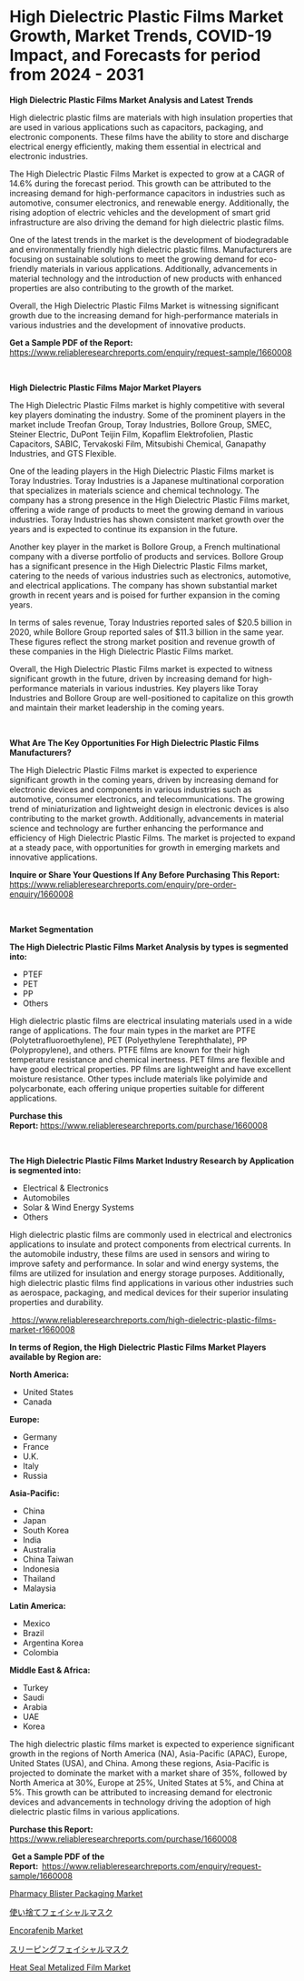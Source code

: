<p><h1>High Dielectric Plastic Films Market Growth, Market Trends, COVID-19 Impact, and Forecasts for period from 2024 - 2031</h1></p><p><strong>High Dielectric Plastic Films Market Analysis and Latest Trends</strong></p>
<p><p>High dielectric plastic films are materials with high insulation properties that are used in various applications such as capacitors, packaging, and electronic components. These films have the ability to store and discharge electrical energy efficiently, making them essential in electrical and electronic industries.</p><p>The High Dielectric Plastic Films Market is expected to grow at a CAGR of 14.6% during the forecast period. This growth can be attributed to the increasing demand for high-performance capacitors in industries such as automotive, consumer electronics, and renewable energy. Additionally, the rising adoption of electric vehicles and the development of smart grid infrastructure are also driving the demand for high dielectric plastic films.</p><p>One of the latest trends in the market is the development of biodegradable and environmentally friendly high dielectric plastic films. Manufacturers are focusing on sustainable solutions to meet the growing demand for eco-friendly materials in various applications. Additionally, advancements in material technology and the introduction of new products with enhanced properties are also contributing to the growth of the market.</p><p>Overall, the High Dielectric Plastic Films Market is witnessing significant growth due to the increasing demand for high-performance materials in various industries and the development of innovative products.</p></p>
<p><strong>Get a Sample PDF of the Report:&nbsp;</strong> <a href="https://www.reliableresearchreports.com/enquiry/request-sample/1660008">https://www.reliableresearchreports.com/enquiry/request-sample/1660008</a></p>
<p>&nbsp;</p>
<p><strong>High Dielectric Plastic Films Major Market Players</strong></p>
<p><p>The High Dielectric Plastic Films market is highly competitive with several key players dominating the industry. Some of the prominent players in the market include Treofan Group, Toray Industries, Bollore Group, SMEC, Steiner Electric, DuPont Teijin Film, Kopaflim Elektrofolien, Plastic Capacitors, SABIC, Tervakoski Film, Mitsubishi Chemical, Ganapathy Industries, and GTS Flexible.</p><p>One of the leading players in the High Dielectric Plastic Films market is Toray Industries. Toray Industries is a Japanese multinational corporation that specializes in materials science and chemical technology. The company has a strong presence in the High Dielectric Plastic Films market, offering a wide range of products to meet the growing demand in various industries. Toray Industries has shown consistent market growth over the years and is expected to continue its expansion in the future.</p><p>Another key player in the market is Bollore Group, a French multinational company with a diverse portfolio of products and services. Bollore Group has a significant presence in the High Dielectric Plastic Films market, catering to the needs of various industries such as electronics, automotive, and electrical applications. The company has shown substantial market growth in recent years and is poised for further expansion in the coming years.</p><p>In terms of sales revenue, Toray Industries reported sales of $20.5 billion in 2020, while Bollore Group reported sales of $11.3 billion in the same year. These figures reflect the strong market position and revenue growth of these companies in the High Dielectric Plastic Films market.</p><p>Overall, the High Dielectric Plastic Films market is expected to witness significant growth in the future, driven by increasing demand for high-performance materials in various industries. Key players like Toray Industries and Bollore Group are well-positioned to capitalize on this growth and maintain their market leadership in the coming years.</p></p>
<p>&nbsp;</p>
<p><strong>What Are The Key Opportunities For High Dielectric Plastic Films Manufacturers?</strong></p>
<p><p>The High Dielectric Plastic Films market is expected to experience significant growth in the coming years, driven by increasing demand for electronic devices and components in various industries such as automotive, consumer electronics, and telecommunications. The growing trend of miniaturization and lightweight design in electronic devices is also contributing to the market growth. Additionally, advancements in material science and technology are further enhancing the performance and efficiency of High Dielectric Plastic Films. The market is projected to expand at a steady pace, with opportunities for growth in emerging markets and innovative applications.</p></p>
<p><strong>Inquire or Share Your Questions If Any Before Purchasing This Report:</strong> <a href="https://www.reliableresearchreports.com/enquiry/pre-order-enquiry/1660008">https://www.reliableresearchreports.com/enquiry/pre-order-enquiry/1660008</a></p>
<p>&nbsp;</p>
<p><strong>Market Segmentation</strong></p>
<p><strong>The High Dielectric Plastic Films Market Analysis by types is segmented into:</strong></p>
<p><ul><li>PTEF</li><li>PET</li><li>PP</li><li>Others</li></ul></p>
<p><p>High dielectric plastic films are electrical insulating materials used in a wide range of applications. The four main types in the market are PTFE (Polytetrafluoroethylene), PET (Polyethylene Terephthalate), PP (Polypropylene), and others. PTFE films are known for their high temperature resistance and chemical inertness. PET films are flexible and have good electrical properties. PP films are lightweight and have excellent moisture resistance. Other types include materials like polyimide and polycarbonate, each offering unique properties suitable for different applications.</p></p>
<p><strong>Purchase this Report:&nbsp;</strong><a href="https://www.reliableresearchreports.com/purchase/1660008">https://www.reliableresearchreports.com/purchase/1660008</a></p>
<p>&nbsp;</p>
<p><strong>The High Dielectric Plastic Films Market Industry Research by Application is segmented into:</strong></p>
<p><ul><li>Electrical & Electronics</li><li>Automobiles</li><li>Solar & Wind Energy Systems</li><li>Others</li></ul></p>
<p><p>High dielectric plastic films are commonly used in electrical and electronics applications to insulate and protect components from electrical currents. In the automobile industry, these films are used in sensors and wiring to improve safety and performance. In solar and wind energy systems, the films are utilized for insulation and energy storage purposes. Additionally, high dielectric plastic films find applications in various other industries such as aerospace, packaging, and medical devices for their superior insulating properties and durability.</p></p>
<p><a href="https://www.reliableresearchreports.com/high-dielectric-plastic-films-market-r1660008">&nbsp;https://www.reliableresearchreports.com/high-dielectric-plastic-films-market-r1660008</a></p>
<p><strong>In terms of Region, the High Dielectric Plastic Films Market Players available by Region are:</strong></p>
<p>
    <p> <strong> North America: </strong>
        <ul>
            <li>United States</li>
            <li>Canada</li>
        </ul>
        </p> 
    <p> <strong> Europe: </strong>
        <ul>
            <li>Germany</li>
            <li>France</li>
            <li>U.K.</li>
            <li>Italy</li>
            <li>Russia</li>
        </ul>
        </p> 
    <p> <strong> Asia-Pacific: </strong>
        <ul>
            <li>China</li>
            <li>Japan</li>
            <li>South Korea</li>
            <li>India</li>
            <li>Australia</li>
            <li>China Taiwan</li>
            <li>Indonesia</li>
            <li>Thailand</li>
            <li>Malaysia</li>
        </ul>
        </p> 
    <p> <strong> Latin America: </strong>
        <ul>
            <li>Mexico</li>
            <li>Brazil</li>
            <li>Argentina Korea</li>
            <li>Colombia</li>
        </ul>
        </p> 
    <p> <strong> Middle East & Africa: </strong>
        <ul>
            <li>Turkey</li>
            <li>Saudi</li>
            <li>Arabia</li>
            <li>UAE</li>
            <li>Korea</li>
        </ul>
    </p>
    </p>
<p><p>The high dielectric plastic films market is expected to experience significant growth in the regions of North America (NA), Asia-Pacific (APAC), Europe, United States (USA), and China. Among these regions, Asia-Pacific is projected to dominate the market with a market share of 35%, followed by North America at 30%, Europe at 25%, United States at 5%, and China at 5%. This growth can be attributed to increasing demand for electronic devices and advancements in technology driving the adoption of high dielectric plastic films in various applications.</p></p>
<p><strong>Purchase this Report: </strong><a href="https://www.reliableresearchreports.com/purchase/1660008">https://www.reliableresearchreports.com/purchase/1660008</a></p>
<p>&nbsp;<strong>Get a Sample PDF of the Report:&nbsp;&nbsp;</strong><a href="https://www.reliableresearchreports.com/enquiry/request-sample/1660008">https://www.reliableresearchreports.com/enquiry/request-sample/1660008</a></p>
<p><strong></strong></p>
<p><p><a href="https://github.com/alwa8650/Market-Research-Report-List-1/blob/main/pharmacy-blister-packaging-market.md">Pharmacy Blister Packaging Market</a></p><p><a href="https://github.com/KaliMetz2023/Market-Research-Report-List-1/blob/main/6552130117921.md">使い捨てフェイシャルマスク</a></p><p><a href="https://www.linkedin.com/pulse/encorafenib-market-share-evolution-growth-trends-2024-zbl8f">Encorafenib Market</a></p><p><a href="https://github.com/JoanaNitzsche/Market-Research-Report-List-1/blob/main/2341971117920.md">スリーピングフェイシャルマスク</a></p><p><a href="https://github.com/JameTravis/Market-Research-Report-List-5/blob/main/heat-seal-metalized-film-market.md">Heat Seal Metalized Film Market</a></p></p>